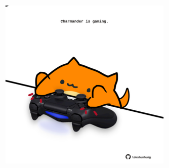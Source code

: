 <!-- built at 17/01/2025, 07:00:44 UTC -->
<p align="center">
  <img width="500" height="500" src="./ReadmeImage.svg">
</p>
